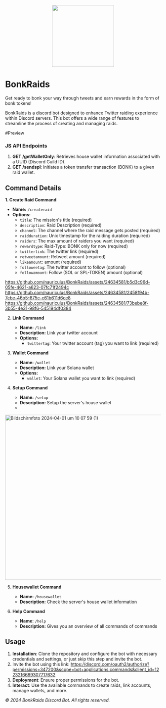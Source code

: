 <div align="center">
  <img src="https://media.discordapp.net/attachments/1161769361334341664/1224035490207105116/Neuefs_Projekt.png?ex=661c06e2&is=660991e2&hm=eaef5902fe54b94fc35a982fb3c315cac7710dccb8e2ed75986e6b6fc860c1f6&=&format=webp&quality=lossless" width="200" height="200" />
</div>

# BonkRaids

Get ready to bonk your way through tweets and earn rewards in the form of bonk tokens! 
 
BonkRaids is a discord bot designed to enhance Twitter raiding experience within Discord servers. This bot offers a wide range of features to streamline the process of creating and managing raids.

#Preview

### JS API Endpoints

1. **GET /getWalletOnly**: Retrieves house wallet information associated with a UUID (Discord Guild ID).
2. **GET /sendspl**: Initiates a token transfer transaction (BONK) to a given raid wallet.

## Command Details

**1. Create Raid Command**
   - **Name:** `/createraid`
   - **Options:**
     - `title`: The mission's title (required)
     - `description`: Raid Description (required)
     - `channel`: The channel where the raid message gets posted (required)
     - `raidduration`: Unix timestamp for the raiding duration (required)
     - `raiders`: The max amount of raiders you want (required)
     - `rewardtype`: Raid-Type: BONK only for now (required)
     - `twitterlink`: The twitter link (required)
     - `retweetamount`: Retweet amount (required)
     - `likeamount`: amount (required)
     - `followeetag`: The twitter account to follow (optional)
     - `followamount`: Follow (SOL or SPL-TOKEN) amount (optional)

  https://github.com/nauriculus/BonkRaids/assets/24634581/b5d3c96d-05fe-4621-a623-07fc71f2494c
  https://github.com/nauriculus/BonkRaids/assets/24634581/2458f94b-7cbe-46b5-875c-c61b611d6ce8
  https://github.com/nauriculus/BonkRaids/assets/24634581/73bebe8f-3b55-4e31-98f6-545194df0384



2. **Link Command**
   - **Name:** `/link`
   - **Description:** Link your twitter account
   - **Options:**
     - `twittertag`: Your twitter account (tag) you want to link (required)

3. **Wallet Command**
   - **Name:** `/wallet`
   - **Description:** Link your Solana wallet
   - **Options:**
     - `wallet`: Your Solana wallet you want to link (required)

4. **Setup Command**
   - **Name:** `/setup`
   - **Description:** Setup the server's house wallet
   - 
<img width="534" alt="Bildschirmfoto 2024-04-01 um 10 07 59 (1)" src="https://github.com/nauriculus/BonkRaids/assets/24634581/5a2d5b88-90b8-4fff-89a9-c61217623bfa">

5. **Housewallet Command**
   - **Name:** `/housewallet`
   - **Description:** Check the server's house wallet information

6. **Help Command**
   - **Name:** `/help`
   - **Description:** Gives you an overview of all commands of commands

## Usage

1. **Installation**: Clone the repository and configure the bot with necessary credentials and settings, or just skip this step and invite the bot.
2. Invite the bot using this link: https://discord.com/oauth2/authorize?permissions=347200&scope=bot+applications.commands&client_id=1223216689307717632
3. **Deployment**: Ensure proper permissions for the bot.
4. **Interact**: Use the available commands to create raids, link accounts, manage wallets, and more.

*© 2024 BonkRaids Discord Bot. All rights reserved.*
